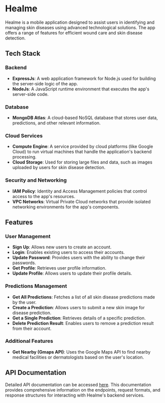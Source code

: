 # Healme

Healme is a mobile application designed to assist users in identifying and managing skin diseases using advanced technological solutions. The app offers a range of features for efficient wound care and skin disease detection.

## Tech Stack

### Backend
- **ExpressJs**: A web application framework for Node.js used for building the server-side logic of the app.
- **NodeJs**: A JavaScript runtime environment that executes the app's server-side code.

### Database
- **MongoDB Atlas**: A cloud-based NoSQL database that stores user data, predictions, and other relevant information.

### Cloud Services
- **Compute Engine**: A service provided by cloud platforms (like Google Cloud) to run virtual machines that handle the application's backend processing.
- **Cloud Storage**: Used for storing large files and data, such as images uploaded by users for skin disease detection.

### Security and Networking
- **IAM Policy**: Identity and Access Management policies that control access to the app's resources.
- **VPC Networks**: Virtual Private Cloud networks that provide isolated networking environments for the app's components.

## Features

### User Management
- **Sign Up**: Allows new users to create an account.
- **Login**: Enables existing users to access their accounts.
- **Update Password**: Provides users with the ability to change their passwords.
- **Get Profile**: Retrieves user profile information.
- **Update Profile**: Allows users to update their profile details.

### Predictions Management
- **Get All Predictions**: Fetches a list of all skin disease predictions made by the user.
- **Create a Prediction**: Allows users to submit a new skin image for disease prediction.
- **Get a Single Prediction**: Retrieves details of a specific prediction.
- **Delete Prediction Result**: Enables users to remove a prediction result from their account.

### Additional Features
- **Get Nearby (Gmaps API)**: Uses the Google Maps API to find nearby medical facilities or dermatologists based on the user's location.

## API Documentation

Detailed API documentation can be accessed [here](https://documenter.getpostman.com/view/22724606/2sA3Qwbpj6). This documentation provides comprehensive information on the endpoints, request formats, and response structures for interacting with Healme's backend services.

